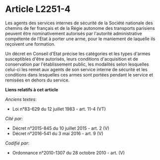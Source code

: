 # Article L2251-4

Les agents des services internes de sécurité de la Société nationale des chemins de fer français et de la Régie autonome des
transports parisiens peuvent être nominativement autorisés par l'autorité administrative compétente de l'Etat à porter une
arme, pour le maniement de laquelle ils reçoivent une formation.

Un décret en Conseil d'Etat précise les catégories et les types d'armes susceptibles d'être autorisés, leurs conditions
d'acquisition et de conservation par l'établissement public, les modalités selon lesquelles celui-ci les remet aux agents de
son service interne de sécurité et les conditions dans lesquelles ces armes sont portées pendant le service et remisées en
dehors du service.

**Liens relatifs à cet article**

_Anciens textes_:

  - Loi n°83-629 du 12 juillet 1983 - art. 11-4 (VT)

_Cité par_:

  - Décret n°2015-845 du 10 juillet 2015 - art. 2 (V)
  - Décret n°2016-541 du 3 mai 2016 - art. 9 (V)

_Codifié par_:

  - Ordonnance n°2010-1307 du 28 octobre 2010 - art. (V)
